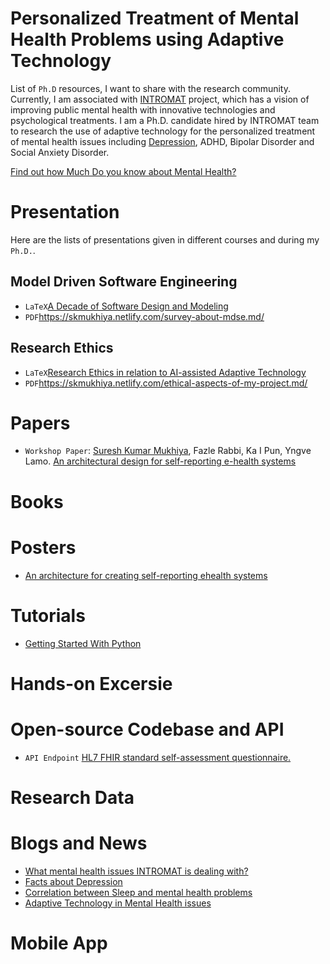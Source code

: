 # Personalized Treatment of Mental Health Problems using Adaptive Technology

List of `Ph.D` resources, I want to share with the research community. Currently, I am associated with [INTROMAT](http://intromat.no/) project, which has a vision of improving public mental health with innovative technologies and psychological treatments. I am a Ph.D. candidate hired by INTROMAT team to research the use of adaptive technology for the personalized treatment of mental health issues including [Depression](https://www.skmukhiya.com.np/category/mental-health/depression/), ADHD, Bipolar Disorder and Social Anxiety Disorder.

[Find out how Much Do you know about Mental Health?](https://skmukhiya.netlify.com/mentalHealthQuiz)

# Presentation
Here are the lists of presentations given in different courses and during my `Ph.D.`. 
## Model Driven Software Engineering
 - `LaTeX`[A Decade of Software Design and Modeling
](https://github.com/sureshHARDIYA/phd-resources/tree/master/presentations/MDSE)
- `PDF`https://skmukhiya.netlify.com/survey-about-mdse.md/

## Research Ethics
- `LaTeX`[Research Ethics in relation to AI-assisted Adaptive Technology
](https://github.com/sureshHARDIYA/phd-resources/tree/master/presentations/Research%20Ethics)
- `PDF`https://skmukhiya.netlify.com/ethical-aspects-of-my-project.md/

# Papers
- `Workshop Paper`: [Suresh Kumar Mukhiya](https://github.com/sureshHARDIYA), Fazle Rabbi, Ka I Pun, Yngve Lamo. [An architectural design for self-reporting e-health systems](https://www.researchgate.net/publication/331813302_An_architectural_design_for_self-reporting_e-health_systems)

# Books

# Posters
- [An architecture for creating self-reporting ehealth systems](https://github.com/sureshHARDIYA/phd-resources/tree/master/Posters/Workshop%20at%20HVl)

# Tutorials

- [Getting Started With Python](https://medium.com/@dr_code_skm/getting-started-with-machine-learning-with-python-part-1-83450a4a6b48)

# Hands-on Excersie

# Open-source Codebase and API
- `API Endpoint` [HL7 FHIR standard self-assessment questionnaire.](https://mhof.ml/)

# Research Data

# Blogs and News
- [What mental health issues INTROMAT is dealing with?](https://www.skmukhiya.com.np/what-are-the-mental-health-conditions-we-are-referring-here/)
- [Facts about Depression](https://www.skmukhiya.com.np/depression/)
- [Correlation between Sleep and mental health problems](https://www.skmukhiya.com.np/correlation-between-sleep-and-mental-health-problems/)
- [Adaptive Technology in Mental Health issues](https://www.skmukhiya.com.np/adaptive-technology-in-mental-health/)

# Mobile App 
